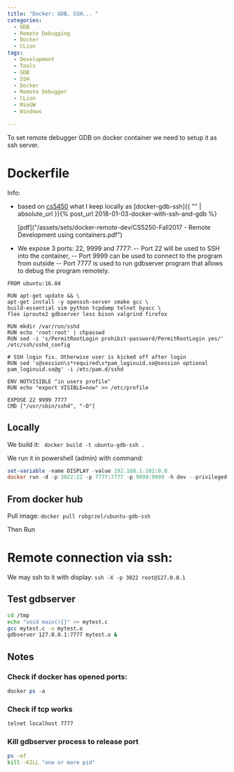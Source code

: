```yaml
---
title: "Docker: GDB, SSH... "
categories:
  - GDB
  - Remote Debugging
  - Docker
  - CLion
tags:
  - Development
  - Tools
  - GDB
  - SSH
  - Docker
  - Remote Debugger
  - CLion
  - MinGW
  - Windows

---
```


To set remote debugger GDB on docker container we need to setup it as ssh server. 

# Dockerfile

Info:
- based on [cs5450](https://pages.github.coecis.cornell.edu/cs5450/website/assignments/p1/docker.html)
  what I keep locally as [docker-gdb-ssh]{{ "" | absolute_url }}{% post_url 2018-01-03-docker-with-ssh-and-gdb %}
  
  [pdf]("/assets/sets/docker-remote-dev/CS5250-Fall2017 - Remote Development using containers.pdf")

- We expose 3 ports: 22, 9999 and 7777:
-- Port 22 will be used to SSH into the container,
-- Port 9999 can be used to connect to the program from outside
-- Port 7777 is used to run gdbserver program that allows to debug the program remotely.


```Batch
FROM ubuntu:16.04

RUN apt-get update && \
apt-get install -y openssh-server cmake gcc \
build-essential vim python tcpdump telnet byacc \
flex iproute2 gdbserver less bison valgrind firefox

RUN mkdir /var/run/sshd
RUN echo 'root:root' | chpasswd
RUN sed -i 's/PermitRootLogin prohibit-password/PermitRootLogin yes/' /etc/ssh/sshd_config

# SSH login fix. Otherwise user is kicked off after login
RUN sed 's@session\s*required\s*pam_loginuid.so@session optional pam_loginuid.so@g' -i /etc/pam.d/sshd

ENV NOTVISIBLE "in users profile"
RUN echo "export VISIBLE=now" >> /etc/profile

EXPOSE 22 9999 7777
CMD ["/usr/sbin/sshd", "-D"]
```

## Locally

We build it: ` docker build -t ubuntu-gdb-ssh .`

We run it in powershell (admin) with command:

```powershell
set-variable -name DISPLAY -value 192.168.1.102:0.0
docker run -d -p 3022:22 -p 7777:7777 -p 9999:9999 -h dev --privileged --security-opt seccomp:unconfined --name ubuntu-gdb-ssh-container ubuntu-gdb-ssh
 ```
 
## From docker hub

Pull image: `docker pull robgrzel/ubuntu-gdb-ssh`

Then Run


# Remote connection via ssh:

We may ssh to it with display: `ssh -X -p 3022 root@127.0.0.1`


## Test gdbserver

```bash
cd /tmp
echo "void main(){}" >> mytest.c
gcc mytest.c -o mytest.o
gdbserver 127.0.0.1:7777 mytest.o &
```

## Notes

### Check if docker has opened ports:

```powershell
docker ps -a
```

### Check if tcp works
```bash
telnet localhost 7777 
```

### Kill gdbserver process to release port

```bash
ps -ef
kill -KILL "one or more pid"
```
